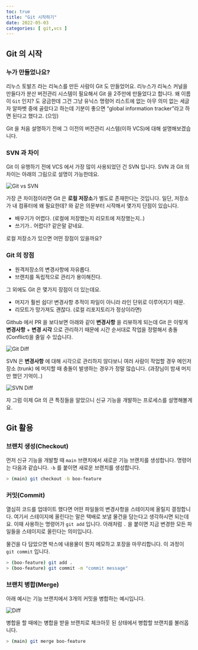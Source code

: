 ```yaml
---
toc: true
title: "Git 시작하기"
date: 2022-05-03
categories: [ git,vcs ]
---
```


## Git 의 시작

### 누가 만들었나요?

리누스 토발즈 라는 리눅스를 만든 사람이 Git 도 만들었어요. 리누스가 리눅스 커널을 만들다가 분산 버전관리 시스템이 필요해서 Git 을 2주만에 만들었다고 합니다. 왜 이름이 `Git` 인지? 도 궁금한데 그건 그냥 유닉스 명령어 리스트에 없는 아무 의미 없는 세글자 알파벳 중에 골랐다고 하는데 기분이 좋으면 “global information tracker”라고 하면 된다고 했다고. (으잉)

Git 을 처음 설명하기 전에 그 이전의 버전관리 시스템(이하 VCS)에 대해 설명해보겠습니다.

### SVN 과 차이

Git 이 유행하기 전에 VCS 에서 가장 많이 사용되었던 건 SVN 입니다. SVN 과 Git 의 차이는 아래의 그림으로 설명이 가능한데요.

![Git vs SVN](https://raw.githubusercontent.com/urunimi/urunimi.github.io/master/_posts/2021-05-03/git-0.png)

가장 큰 차이점이라면 Git 은 **로컬 저장소**가 별도로 존재한다는 것입니다. 일단, 저장소가 내 컴퓨터에 왜 필요한데? 와 같은 의문부터 시작해서 몇가지 단점이 있습니다.

- 배우기가 어렵다. (로컬에 저장했는지 리모트에 저장했는지..)
- 쓰기가.. 어렵다? 같은말 같네요.

로컬 저장소가 있으면 어떤 장점이 있을까요?

### Git 의 장점

- 원격저장소의 변경사항에 자유롭다.
- 브랜치를 독립적으로 관리가 용이해진다.

그 외에도 Git 은 몇가지 장점이 더 있는데요.

- 머지가 훨씬 쉽다! 변경사항 추적이 파일이 아니라 라인 단위로 이루어지기 때문.
- 리모트가 망가져도 괜찮다. (로컬 리포지토리가 정상이라면)

Github 에서 PR 을 보다보면 아래와 같이 **변경사항** 을 리뷰하게 되는데 Git 은 이렇게 **변경사항** + **변경 시각** 으로 관리하기 때문에 시간 순서대로 작업을 정렬해서 충돌(Conflict)을 줄일 수 있습니다. 

![Git Diff](https://raw.githubusercontent.com/urunimi/urunimi.github.io/master/_posts/2021-05-03/git-1.png)

SVN 은 **변경사항** 에 대해 시각으로 관리하지 않다보니 여러 사람이 작업할 경우 메인저장소 (trunk) 에 머지할 때 충돌이 발생하는 경우가 정말 많습니다. (과장님이 밤새 머지만 했던 기억이..)

![SVN Diff](https://raw.githubusercontent.com/urunimi/urunimi.github.io/master/_posts/2021-05-03/git-2.png)

자 그럼 이제 Git 의 큰 특징들을 알았으니 신규 기능을 개발하는 프로세스를 설명해볼게요.

## Git 활용

### 브랜치 생성(Checkout)

먼저 신규 기능을 개발할 때 `main` 브랜치에서 새로운 기능 브랜치를 생성합니다. 명령어는 다음과 같습니다. `-b` 를 붙이면 새로운 브랜치를 생성합니다.

```bash
> (main) git checkout -b boo-feature
```

### 커밋(Commit)

열심히 코드를 업데이트 했다면 어떤 파일들의 변경사항을 스테이지에 올릴지 결정합니다. 여기서 스테이지에 올린다는 말은 택배로 보낼 물건을 담는다고 생각하시면 되는데요. 이때 사용하는 명령어가 `git add` 입니다. 아래처럼 `.` 을 붙이면 지금 변경한 모든 파일들을 스테이지로 올린다는 의미입니다.

물건을 다 담았으면 박스에 내용물이 뭔지 메모하고 포장을 마무리합니다. 이 과정이 `git commit` 입니다.


```bash
> (boo-feature) git add .
> (boo-feature) git commit -m "commit message"
```

### 브랜치 병합(Merge)

아래 예시는 기능 브랜치에서 3개의 커밋을 병합하는 예시입니다.

![Diff](https://raw.githubusercontent.com/urunimi/urunimi.github.io/master/_posts/2021-05-03/git-3.png)

병합을 할 때에는 병합을 받을 브랜치로 체크아웃 된 상태에서 병합할 브랜치를 불러옵니다.

```bash
> (main) git merge boo-feature
```
